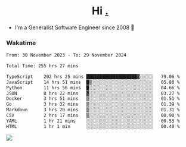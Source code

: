 <h1 align="center">Hi <a href="https://www.hackerrank.com/erasmosaraujo">.</a></h1>
 
- I'm a Generalist Software Engineer  since 2008 🚀
<!--  
<p align="left">
  <a href="https://github.com/erasmosoares/github-readme-stats">
    <img
      align="center"
      src="https://github-readme-stats.vercel.app/api/top-langs/?username=erasmosoares&theme=radical&layout=compact"
    />
  </a>
  <a href="https://github.com/erasmosoares/github-readme-stats">
    [![Harlok's WakaTime stats](https://github-readme-stats.vercel.app/api/wakatime?username=ffflabs)](https://github.com/anuraghazra/github-readme-stats)
  </a>
</p>

<!--
 ### Repo 
 
<p align="left">
 <a href="https://github.com/erasmosoares/github-readme-stats">
    <img
      align="center"
      height="165"
      src="https://github-readme-stats.vercel.app/api/pin?username=erasmosoares&repo=sample-node&title_color=fff&icon_color=f9f9f9&text_color=9f9f9f&bg_color=151515"
    />
  </a>
  <a href="https://github.com/erasmosoares/github-readme-stats">
    <img
      align="center"
      height="165"
      src="https://github-readme-stats.vercel.app/api/pin?username=erasmosoares&repo=sample-node&title_color=fff&icon_color=f9f9f9&text_color=9f9f9f&bg_color=151515"
    />
  </a>
</p>
-->

 ### Wakatime 

<!--START_SECTION:waka-->

```txt
From: 30 November 2023 - To: 29 November 2024

Total Time: 255 hrs 27 mins

TypeScript    202 hrs 25 mins ███████████████████▓░░░░░   79.06 %
JavaScript    14 hrs 51 mins  █▒░░░░░░░░░░░░░░░░░░░░░░░   05.80 %
Python        11 hrs 56 mins  █░░░░░░░░░░░░░░░░░░░░░░░░   04.66 %
JSON          8 hrs 22 mins   ▓░░░░░░░░░░░░░░░░░░░░░░░░   03.27 %
Docker        3 hrs 51 mins   ▒░░░░░░░░░░░░░░░░░░░░░░░░   01.51 %
Go            3 hrs 32 mins   ▒░░░░░░░░░░░░░░░░░░░░░░░░   01.39 %
Markdown      3 hrs 20 mins   ▒░░░░░░░░░░░░░░░░░░░░░░░░   01.31 %
CSV           2 hrs 17 mins   ▒░░░░░░░░░░░░░░░░░░░░░░░░   00.90 %
YAML          1 hr 21 mins    ░░░░░░░░░░░░░░░░░░░░░░░░░   00.53 %
HTML          1 hr 1 min      ░░░░░░░░░░░░░░░░░░░░░░░░░   00.40 %
```

<!--END_SECTION:waka-->

![](https://komarev.com/ghpvc/?username=erasmosoares&color=brightgreen)
